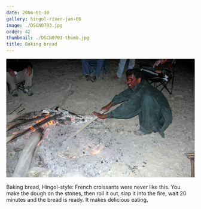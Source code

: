 ```yaml
---
date: 2006-01-30
gallery: hingol-river-jan-06
image: ./DSCN0703.jpg
order: 42
thumbnail: ./DSCN0703-thumb.jpg
title: Baking bread
---
```


![Baking bread](./DSCN0703.jpg)

Baking bread, Hingol-style: French croissants were never like this. You make the dough on the stones, then roll it out, slap it into the fire, wait 20 minutes and the bread is ready. It makes delicious eating.